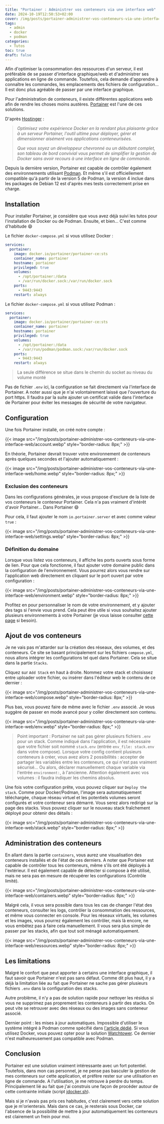 ```yaml
---
title: "Portainer : Administrer vos conteneurs via une interface web"
date: 2024-10-19T12:50:53+02:00
cover: /img/posts/portainer-administrer-vos-conteneurs-via-une-interface-web/cover.webp
tags:
  - admin
  - docker
  - podman
categories:
  - Tutos
toc: true
draft: false
---
```


Afin d'optimiser la consommation des ressources d'un serveur, il est préférable de se passer d'interface graphique/web et d'administrer ses applications en ligne de commande. Toutefois, cela demande d'apprendre à connaître les commandes, les emplacements des fichiers de configuration... Il est donc plus agréable de passer par une interface graphique.

Pour l'administration de conteneurs, il existe différentes applications web afin de rendre les choses moins austères. [Portainer](https://www.portainer.io/) est l'une de ces solutions.

D'après [Hostinger](https://www.hostinger.fr/vps/hebergement-portainer) :

> *Optimisez votre expérience Docker en la rendant plus plaisante grâce à un serveur Portainer, l'outil ultime pour déployer, gérer et dimensionner aisément vos applications conteneurisées.*
>
> *Que vous soyez un développeur chevronné ou un débutant complet, son tableau de bord convivial vous permet de simplifier la gestion de Docker sans avoir recours à une interface en ligne de commande.*

Depuis la dernière version, Portainer est capable de contrôler également des environnements utilisant [Podman](/posts/migration-de-docker-vers-podman/). Et même s'il est officiellement compatible qu'à partir de la version 5 de Podman, la version 4 inclue dans les packages de Debian 12 est d'après mes tests correctement prise en charge.

## Installation

Pour installer Portainer, je considère que vous avez déjà suivi les tutos pour l'installation de Docker ou de Podman. Ensuite, et bien... C'est comme d'habitude :smile:

Le fichier `docker-compose.yml` si vous utilisez Docker : 

```yml
services:
  portainer:
    image: docker.io/portainer/portainer-ce:sts
    container_name: portainer
    hostname: portainer
    privileged: true
    volumes:
      - /opt/portainer:/data
      - /var/run/docker.sock:/var/run/docker.sock
    ports:
      - 9443:9443
    restart: always
```

Le fichier `docker-compose.yml` si vous utilisez Podman :

```yml
services:
  portainer:
    image: docker.io/portainer/portainer-ce:sts
    container_name: portainer
    hostname: portainer
    privileged: true
    volumes:
      - /opt/portainer:/data
      - /var/run/podman/podman.sock:/var/run/docker.sock
    ports:
      - 9443:9443
    restart: always
```

> La seule différence se situe dans le chemin du socket au niveau du volume monté

Pas de fichier `.env` ici, la configuration se fait directement via l'interface de Portainer. A noter aussi que je n'ai volontairement laissé que l'ouverture du port https. Il faudra par la suite ajouter un certificat valide dans l'interface de Portainer pour éviter les messages de sécurité de votre navigateur.

## Configuration

Une fois Portainer installé, on créé notre compte : 

{{< image src="/img/posts/portainer-administrer-vos-conteneurs-via-une-interface-web/account.webp" style="border-radius: 8px;" >}}

En théorie, Portainer devrait trouver votre environnement de conteneurs après quelques secondes et l'ajouter automatiquement :

{{< image src="/img/posts/portainer-administrer-vos-conteneurs-via-une-interface-web/home.webp" style="border-radius: 8px;" >}}

### Exclusion des conteneurs

Dans les configurations générales, je vous propose d'exclure de la liste de vos conteneurs le conteneur Portainer. Cela n'a pas vraiment d'intérêt d'avoir Portainer... Dans Portainer :smile:

Pour cela, il faut ajouter le nom `io.portainer.server` et avec comme valeur `true` :

{{< image src="/img/posts/portainer-administrer-vos-conteneurs-via-une-interface-web/settings.webp" style="border-radius: 8px;" >}}

### Définition du domaine

Lorsque vous listez vos conteneurs, il affiche les ports ouverts sous forme de lien. Pour que cela fonctionne, il faut ajouter votre domaine public dans la configuration de l'environnement. Vous pourrez alors vous rendre sur l'application web directement en cliquant sur le port ouvert par votre configuration : 

{{< image src="/img/posts/portainer-administrer-vos-conteneurs-via-une-interface-web/environment.webp" style="border-radius: 8px;" >}}

Profitez en pour personnaliser le nom de votre environnement, et y ajouter des tags si l'envie vous prend. Cela peut être utile si vous souhaitez ajouter plusieurs environnements à votre Portainer (je vous laisse consulter [cette page](https://docs.portainer.io/admin/environments/add/docker/agent) si besoin).

## Ajout de vos conteneurs

Je ne vais pas m'attarder sur la création des réseaux, des volumes, et des conteneurs. Ce site se basant principalement sur les fichiers `compose.yml`, nous allons intégrer les configurations tel quel dans Portainer. Cela se situe dans la partie `Stacks`.

Cliquez sur `Add Stack` en haut à droite. Nommez votre stack et choisissez entre uploader votre fichier, ou insérer dans l'éditeur web le contenu de ce dernier :

{{< image src="/img/posts/portainer-administrer-vos-conteneurs-via-une-interface-web/compose.webp" style="border-radius: 8px;" >}}

Plus bas, vous pouvez faire de même avec le fichier `.env` associé. Je vous suggère de passer en mode avancé pour y coller directement son contenu.

{{< image src="/img/posts/portainer-administrer-vos-conteneurs-via-une-interface-web/env.webp" style="border-radius: 8px;" >}}

> Point important : Portainer ne sait pas gérer plusieurs fichiers `.env` pour un stack. Comme indiqué dans l'application, il est nécessaire que votre fichier soit nommé `stack.env` (entrée `env_file: stack.env` dans votre compose).
> Lorsque votre config contient plusieurs conteneurs à créer, vous avez alors 2 possibilités : accepter de partager les variables entre les conteneurs, ce qui n'est pas vraiment sécurisé... Ou alors, déclarer manuellement chaque variable via l'entrée `environment:`, à l'ancienne.
> Attention également avec vos volumes : il faudra indiquer les chemins absolus.

Une fois votre configuration prête, vous pouvez cliquer sur `Deploy the stack`. Comme pour Docker/Podman, l'image sera automatiquement téléchargée, chaque réseau virtuel et les potentiels volumes seront configurés et votre conteneur sera démarré. Vous serez alors redirigé sur la page des stacks. Vous pouvez cliquer sur le nouveau stack fraîchement déployé pour obtenir des détails :

{{< image src="/img/posts/portainer-administrer-vos-conteneurs-via-une-interface-web/stack.webp" style="border-radius: 8px;" >}}

## Administration des conteneurs

En allant dans la partie `containers`, vous aurez une visualisation des conteneurs installés et de l'état de ces derniers. A noter que Portainer est capable de contrôler tous les conteneurs, même s'ils ont été déployés à l'extérieur. Il est également capable de détecter si compose à été utilisé, mais ne sera pas en mesure de récupérer les configurations (Contrôle limité).

{{< image src="/img/posts/portainer-administrer-vos-conteneurs-via-une-interface-web/containers.webp" style="border-radius: 8px;" >}}

Malgré cela, il vous sera possible dans tous les cas de changer l'état des conteneurs, consulter les logs, contrôler la consommation des ressources, et même vous connecter en console. Pour les réseaux virtuels, les volumes et les images, vous pourrez également les contrôler, mais là encore, ne vous embêtez pas à faire cela manuellement. Il vous sera plus simple de passer par les stacks, afin que tout soit ménagé automatiquement.

{{< image src="/img/posts/portainer-administrer-vos-conteneurs-via-une-interface-web/ressources.webp" style="border-radius: 8px;" >}}

## Les limitations

Malgré le confort que peut apporter à certains une interface graphique, il faut savoir que Portainer n'est pas sans défaut. Comme dit plus haut, il y a déjà la limitation liée au fait que Portainer ne sache pas gérer plusieurs fichiers `.env` dans la configuration des stacks.

Autre problème, il n'y a pas de solution rapide pour nettoyer les résidus si vous ne supprimez pas proprement les conteneurs à partir des stacks. On peut vite se retrouver avec des réseaux ou des images sans conteneur associé.

Dernier point : les mises à jour automatiques. Impossible d'utiliser le système intégré à Podman comme spécifié dans [l'article dédié](/posts/migration-de-docker-vers-podman/#mise-%C3%A0-jour-automatique-des-images). Si vous utilisez Docker, vous pouvez opter pour la solution [Watchtower](/posts/watchtower-un-conteneur-pour-les-gouverner-tous/). Ce dernier n'est malheureusement pas compatible avec Podman.

## Conclusion

Portainer est une solution vraiment intéressante avec un fort potentiel. Toutefois, dans mon cas personnel, je ne pense pas basculer la gestion de mes conteneurs sur cette application, et préfère rester sur une utilisation en ligne de commande. A l'utilisation, je me retrouve à perdre du temps. Principalement lié au fait que j'ai construis une façon de procéder autour de cette contrainte initiale (script [jdocker.sh](https://github.com/jeremky/jdocker.sh)).

Mais si je n'avais pas pris ces habitudes, c'est clairement vers cette solution que je m'orienterais. Mais dans ce cas, je resterais sous Docker, car l'absence de la possibilité de mettre à jour automatiquement les conteneurs est clairement un frein pour moi.
